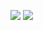 ![](https://github-readme-stats.vercel.app/api?username=FlyingQwQ&show_icons=true&theme=light&count_private=true)
![](https://github-readme-stats.vercel.app/api/top-langs/?username=FlyingQwQ&theme=light&layout=compact)


<!--
**FlyingQwQ/FlyingQwQ** is a ✨ _special_ ✨ repository because its `README.md` (this file) appears on your GitHub profile.

Here are some ideas to get you started:

- 🔭 I’m currently working on ...
- 🌱 I’m currently learning ...
- 👯 I’m looking to collaborate on ...
- 🤔 I’m looking for help with ...
- 💬 Ask me about ...
- 📫 How to reach me: ...
- 😄 Pronouns: ...
- ⚡ Fun fact: ...
-->
